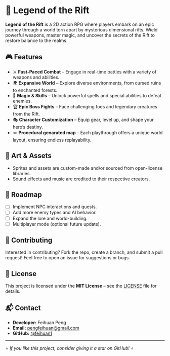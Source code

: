 # 🌌 Legend of the Rift

**Legend of the Rift** is a 2D action RPG where players embark on an epic journey through a world torn apart by mysterious dimensional rifts. Wield powerful weapons, master magic, and uncover the secrets of the Rift to restore balance to the realms.

## 🎮 Features
- ⚔️ **Fast-Paced Combat** – Engage in real-time battles with a variety of weapons and abilities.
- 🌍 **Expansive World** – Explore diverse environments, from cursed ruins to enchanted forests.
- 🔮 **Magic & Skills** – Unlock powerful spells and special abilities to defeat enemies.
- 🏆 **Epic Boss Fights** – Face challenging foes and legendary creatures from the Rift.
- 🎭 **Character Customization** – Equip gear, level up, and shape your hero’s destiny.
- 🪢 **Procedural genarated map** – Each playthrough offers a unique world layout, ensuring endless replayability.

## 🎨 Art & Assets
- Sprites and assets are custom-made and/or sourced from open-license libraries.
- Sound effects and music are credited to their respective creators.

## 🚀 Roadmap
- [ ] Implement NPC interactions and quests.
- [ ] Add more enemy types and AI behavior.
- [ ] Expand the lore and world-building.
- [ ] Multiplayer mode (optional future update).

## 🤝 Contributing
Interested in contributing? Fork the repo, create a branch, and submit a pull request! Feel free to open an issue for suggestions or bugs.

## 📜 License
This project is licensed under the **MIT License** – see the [LICENSE](LICENSE) file for details.

## 📬 Contact
- **Developer:** Feihuan Peng
- **Email:** pengfeihuan@gmail.com
- **GitHub:** [@feihuan1](https://github.com/feihuan1)

---
⭐ *If you like this project, consider giving it a star on GitHub!* ⭐